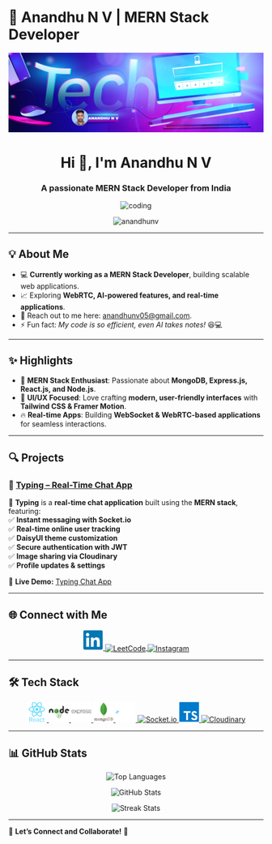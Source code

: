 # 🚀 Anandhu N V | MERN Stack Developer  

![logo](https://github.com/anandhunv/anandhunv/blob/main/Add%20a%20heading.png?raw=true)  

<h1 align="center">Hi 👋, I'm Anandhu N V</h1>
<h3 align="center">A passionate MERN Stack Developer from India</h3>  

<div align="center">
  <img src="https://i.redd.it/n8agw6z2smyb1.gif" alt="coding" width="400">
</div>  

<p align="center">
  <img src="https://komarev.com/ghpvc/?username=anandhunv&label=Profile%20views&color=0e75b6&style=flat" alt="anandhunv" />
</p>  

---

## 💡 About Me  

- 💻 **Currently working as a MERN Stack Developer**, building scalable web applications.  
- 📈 Exploring **WebRTC, AI-powered features, and real-time applications**.  
- 📨 Reach out to me here: [anandhunv05@gmail.com](mailto:anandhunv05@gmail.com).  
- ⚡ Fun fact: *My code is so efficient, even AI takes notes!* 😆💻  

---

## ✨ Highlights  

- 🚀 **MERN Stack Enthusiast**: Passionate about **MongoDB, Express.js, React.js, and Node.js**.  
- 🎨 **UI/UX Focused**: Love crafting **modern, user-friendly interfaces** with **Tailwind CSS & Framer Motion**.  
- 🔥 **Real-time Apps**: Building **WebSocket & WebRTC-based applications** for seamless interactions.  

---

## 🔍 Projects  

### 📌 [Typing – Real-Time Chat App](https://github.com/anandhunv/Typing)  

🔹 **Typing** is a **real-time chat application** built using the **MERN stack**, featuring:  
✅ **Instant messaging with Socket.io**  
✅ **Real-time online user tracking**  
✅ **DaisyUI theme customization**  
✅ **Secure authentication with JWT**  
✅ **Image sharing via Cloudinary**  
✅ **Profile updates & settings**  

🔗 **Live Demo:** [Typing Chat App](https://typing-chatapp.onrender.com/)  

---

## 🌐 Connect with Me  

<p align="center">
  <a href="https://linkedin.com/in/anandhu-nv" target="_blank">
    <img src="https://raw.githubusercontent.com/devicons/devicon/master/icons/linkedin/linkedin-original.svg" alt="LinkedIn" width="40" height="40"/>
  </a>
  <a href="https://www.leetcode.com/anandhuvasudevannv18" target="blank">
    <img align="center" src="https://raw.githubusercontent.com/rahuldkjain/github-profile-readme-generator/master/src/images/icons/Social/leet-code.svg" alt="LeetCode" height="40" width="40" />
  </a>
  <a href="https://instagram.com/nv_anandhu" target="blank">
    <img align="center" src="https://upload.wikimedia.org/wikipedia/commons/a/a5/Instagram_icon.png" alt="Instagram" height="40" width="40" />
  </a>
</p>  

---

## 🛠 Tech Stack  

<p align="center">
  <a href="https://reactjs.org/" target="_blank" rel="noreferrer">
    <img src="https://raw.githubusercontent.com/devicons/devicon/master/icons/react/react-original-wordmark.svg" alt="React.js" width="40" height="40"/>
  </a>
  <a href="https://nodejs.org/" target="_blank" rel="noreferrer">
    <img src="https://raw.githubusercontent.com/devicons/devicon/master/icons/nodejs/nodejs-original-wordmark.svg" alt="Node.js" width="40" height="40"/>
  </a>
  <a href="https://expressjs.com/" target="_blank" rel="noreferrer">
    <img src="https://raw.githubusercontent.com/devicons/devicon/master/icons/express/express-original-wordmark.svg" alt="Express.js" width="40" height="40"/>
  </a>
  <a href="https://www.mongodb.com/" target="_blank" rel="noreferrer">
    <img src="https://raw.githubusercontent.com/devicons/devicon/master/icons/mongodb/mongodb-original-wordmark.svg" alt="MongoDB" width="40" height="40"/>
  </a>
  <a href="https://tailwindcss.com/" target="_blank" rel="noreferrer">
    <img src="https://raw.githubusercontent.com/devicons/devicon/master/icons/tailwindcss/tailwindcss-original-wordmark.svg" alt="Tailwind CSS" width="40" height="40"/>
  </a>
  <a href="https://socket.io/" target="_blank" rel="noreferrer">
    <img src="https://upload.wikimedia.org/wikipedia/commons/9/96/Socket-io.svg" alt="Socket.io" width="40" height="40"/>
  </a>
  <a href="https://www.typescriptlang.org/" target="_blank" rel="noreferrer">
    <img src="https://raw.githubusercontent.com/devicons/devicon/master/icons/typescript/typescript-original.svg" alt="TypeScript" width="40" height="40"/>
  </a>
  <a href="https://cloudinary.com/" target="_blank" rel="noreferrer">
    <img src="https://res.cloudinary.com/cloudinary/image/upload/v1669924192/docs/logos/cloudinary_icon_blue_xjpoqr.svg" alt="Cloudinary" width="40" height="40"/>
  </a>
</p>  

---

## 📊 GitHub Stats  

<p align="center">
  <img src="https://github-readme-stats.vercel.app/api/top-langs?username=anandhunv&show_icons=true&locale=en&layout=compact" alt="Top Languages" />
</p>
<p align="center">
  <img src="https://github-readme-stats.vercel.app/api?username=anandhunv&show_icons=true&locale=en" alt="GitHub Stats" />
</p>
<p align="center">
  <img src="https://github-readme-streak-stats.herokuapp.com/?user=anandhunv&custom_title=Week%20Streak" alt="Streak Stats" />
</p>  

---

🔗 **Let’s Connect and Collaborate!** 🚀  
